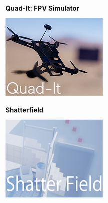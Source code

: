 ## Quad-It: FPV Simulator
[![qdt](img/qd.png)](/qdit)
## Shatterfield
[![shtrfld](img/shtfld.png)](/shtrfld)
